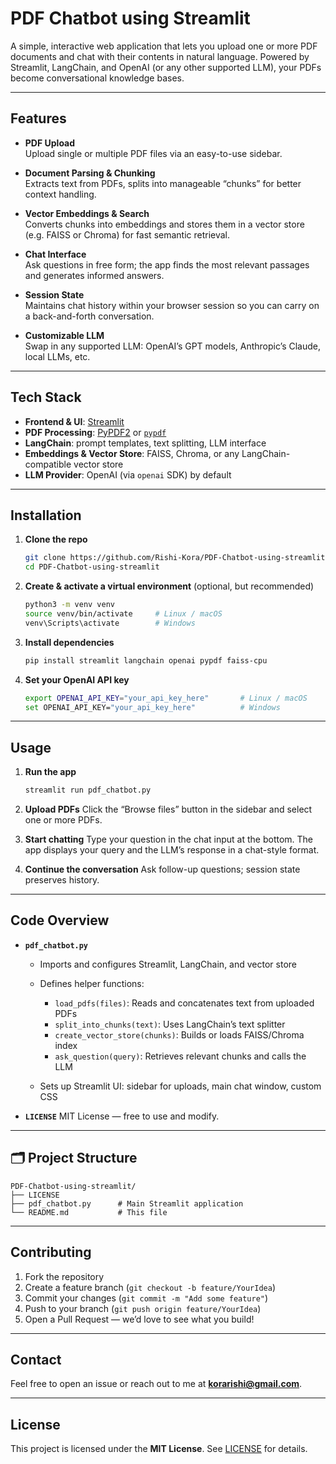 
# PDF Chatbot using Streamlit

A simple, interactive web application that lets you upload one or more PDF documents and chat with their contents in natural language. Powered by Streamlit, LangChain, and OpenAI (or any other supported LLM), your PDFs become conversational knowledge bases.

---

## Features

- **PDF Upload**  
  Upload single or multiple PDF files via an easy-to-use sidebar.

- **Document Parsing & Chunking**  
  Extracts text from PDFs, splits into manageable “chunks” for better context handling.

- **Vector Embeddings & Search**  
  Converts chunks into embeddings and stores them in a vector store (e.g. FAISS or Chroma) for fast semantic retrieval.

- **Chat Interface**  
  Ask questions in free form; the app finds the most relevant passages and generates informed answers.

- **Session State**  
  Maintains chat history within your browser session so you can carry on a back-and-forth conversation.

- **Customizable LLM**  
  Swap in any supported LLM: OpenAI’s GPT models, Anthropic’s Claude, local LLMs, etc.

---

## Tech Stack

- **Frontend & UI**: [Streamlit](https://streamlit.io/)  
- **PDF Processing**: [PyPDF2](https://pypi.org/project/PyPDF2/) or [`pypdf`](https://pypi.org/project/pypdf/)  
- **LangChain**: prompt templates, text splitting, LLM interface  
- **Embeddings & Vector Store**: FAISS, Chroma, or any LangChain-compatible vector store  
- **LLM Provider**: OpenAI (via `openai` SDK) by default  

---

## Installation

1. **Clone the repo**  
   ```bash
   git clone https://github.com/Rishi-Kora/PDF-Chatbot-using-streamlit.git
   cd PDF-Chatbot-using-streamlit


2. **Create & activate a virtual environment** (optional, but recommended)

   ```bash
   python3 -m venv venv
   source venv/bin/activate     # Linux / macOS
   venv\Scripts\activate        # Windows
   ```

3. **Install dependencies**

   ```bash
   pip install streamlit langchain openai pypdf faiss-cpu
   ```

4. **Set your OpenAI API key**

   ```bash
   export OPENAI_API_KEY="your_api_key_here"       # Linux / macOS
   set OPENAI_API_KEY="your_api_key_here"          # Windows
   ```

---

## Usage

1. **Run the app**

   ```bash
   streamlit run pdf_chatbot.py
   ```

2. **Upload PDFs**
   Click the “Browse files” button in the sidebar and select one or more PDFs.

3. **Start chatting**
   Type your question in the chat input at the bottom. The app displays your query and the LLM’s response in a chat-style format.

4. **Continue the conversation**
   Ask follow-up questions; session state preserves history.

---

## Code Overview

* **`pdf_chatbot.py`**

  * Imports and configures Streamlit, LangChain, and vector store
  * Defines helper functions:

    * `load_pdfs(files)`: Reads and concatenates text from uploaded PDFs
    * `split_into_chunks(text)`: Uses LangChain’s text splitter
    * `create_vector_store(chunks)`: Builds or loads FAISS/Chroma index
    * `ask_question(query)`: Retrieves relevant chunks and calls the LLM
  * Sets up Streamlit UI: sidebar for uploads, main chat window, custom CSS

* **`LICENSE`**
  MIT License — free to use and modify.

---

## 🗂 Project Structure

```
PDF-Chatbot-using-streamlit/
├── LICENSE
├── pdf_chatbot.py      # Main Streamlit application
└── README.md           # This file
```

---

## Contributing

1. Fork the repository
2. Create a feature branch (`git checkout -b feature/YourIdea`)
3. Commit your changes (`git commit -m "Add some feature"`)
4. Push to your branch (`git push origin feature/YourIdea`)
5. Open a Pull Request — we’d love to see what you build!

---

## Contact

Feel free to open an issue or reach out to me at **[korarishi@gmail.com](mailto:korarishi@gmail.com)**.

---

## License

This project is licensed under the **MIT License**. See [LICENSE](./LICENSE) for details.

